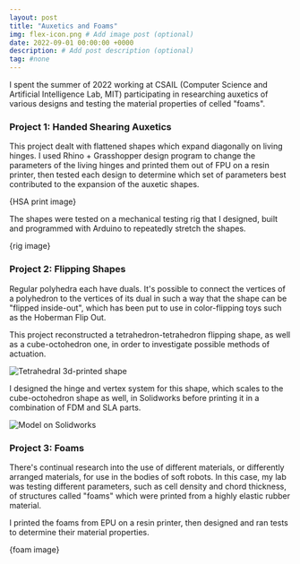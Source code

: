 ```yaml
---
layout: post
title: "Auxetics and Foams"
img: flex-icon.png # Add image post (optional)
date: 2022-09-01 00:00:00 +0000
description: # Add post description (optional)
tag: #none 
---
```

I spent the summer of 2022 working at CSAIL (Computer Science and Artificial Intelligence Lab, MIT) participating in researching auxetics of various designs and testing the material properties of celled "foams". 

### Project 1: Handed Shearing Auxetics

This project dealt with flattened shapes which expand diagonally on living hinges. I used Rhino + Grasshopper design program to change the parameters of the living hinges and printed them out of FPU on a resin printer, then tested each design to determine which set of parameters best contributed to the expansion of the auxetic shapes. 

{HSA print image}

The shapes were tested on a mechanical testing rig that I designed, built and programmed with Arduino to repeatedly stretch the shapes. 

{rig image} 

### Project 2: Flipping Shapes

Regular polyhedra each have duals. It's possible to connect the vertices of a polyhedron to the vertices of its dual in such a way that the shape can be "flipped inside-out", which has been put to use in color-flipping toys such as the Hoberman Flip Out. 

This project reconstructed a tetrahedron-tetrahedron flipping shape, as well as a cube-octohedron one, in order to investigate possible methods of actuation. 

![Tetrahedral 3d-printed shape](../../../assets/img/flex-tetra.jpg)

I designed the hinge and vertex system for this shape, which scales to the cube-octohedron shape as well, in Solidworks before printing it in a combination of FDM and SLA parts. 

![Model on Solidworks](../../../assets/img/flex-sw.jpg)


### Project 3: Foams

There's continual research into the use of different materials, or differently arranged materials, for use in the bodies of soft robots. In this case, my lab was testing different parameters, such as cell density and chord thickness, of structures called "foams" which were printed from a highly elastic rubber material. 

I printed the foams from EPU on a resin printer, then designed and ran tests to determine their material properties. 

{foam image}